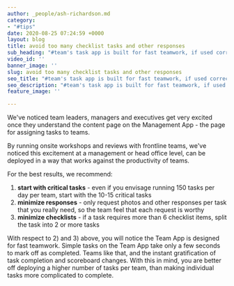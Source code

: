 ```yaml
---
author: _people/ash-richardson.md
category:
- "#tips"
date: 2020-08-25 07:24:59 +0000
layout: blog
title: avoid too many checklist tasks and other responses
sub_heading: "#team's task app is built for fast teamwork, if used correctly"
video_id: ''
banner_image: ''
slug: avoid too many checklist tasks and other responses
seo_title: "#team's task app is built for fast teamwork, if used correctly"
seo_description: "#team's task app is built for fast teamwork, if used correctly"
feature_image: ''

---
```

We've noticed team leaders, managers and executives get very excited once they understand the content page on the Management App - the page for assigning tasks to teams.

By running onsite workshops and reviews with frontline teams, we've noticed this excitement at a management or head office level, can be deployed in a way that works against the productivity of teams.

For the best results, we recommend:

1. **start with critical tasks** - even if you envisage running 150 tasks per day per team, start with the 10-15 critical tasks
2. **minimize responses** - only request photos and other responses per task that you really need, so the team feel that each request is worthy
3. **minimize checklists** - if a task requires more than 6 checklist items, split the task into 2 or more tasks

With respect to 2) and 3) above, you will notice the Team App is designed for fast teamwork.  Simple tasks on the Team App take only a few seconds to mark off as completed.  Teams like that, and the instant gratification of task completion and scoreboard changes.  With this in mind, you are better off deploying a higher number of tasks per team, than making individual tasks more complicated to complete.
